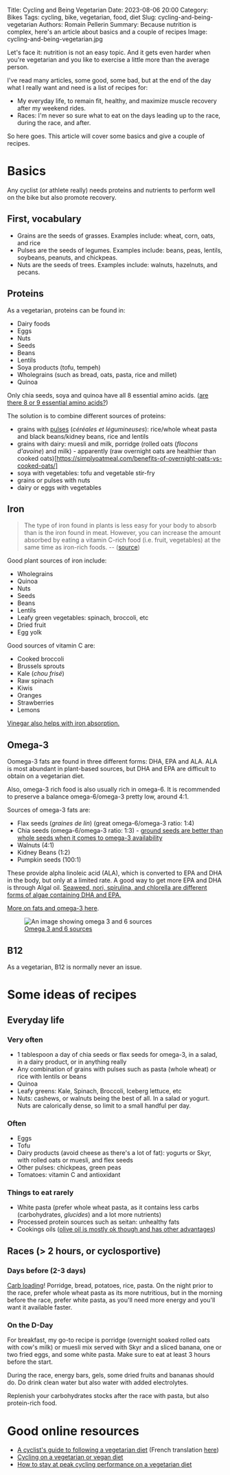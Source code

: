 Title: Cycling and Being Vegetarian
Date: 2023-08-06 20:00
Category: Bikes
Tags: cycling, bike, vegetarian, food, diet
Slug: cycling-and-being-vegetarian
Authors: Romain Pellerin
Summary: Because nutrition is complex, here's an article about basics and a couple of recipes
Image: cycling-and-being-vegetarian.jpg

Let's face it: nutrition is not an easy topic. And it gets even harder when you're vegetarian and you like to exercise a little more than the average person.

I've read many articles, some good, some bad, but at the end of the day what I really want and need is a list of recipes for:

- My everyday life, to remain fit, healthy, and maximize muscle recovery after my weekend rides.
- Races: I'm never so sure what to eat on the days leading up to the race, during the race, and after.

So here goes. This article will cover some basics and give a couple of recipes.

# Basics

Any cyclist (or athlete really) needs proteins and nutrients to perform well on the bike but also promote recovery.

## First, vocabulary

- Grains are the seeds of grasses. Examples include: wheat, corn, oats, and rice
- Pulses are the seeds of legumes. Examples include: beans, peas, lentils, soybeans, peanuts, and chickpeas.
- Nuts are the seeds of trees. Examples include: walnuts, hazelnuts, and pecans.

## Proteins

As a vegetarian, proteins can be found in:

- Dairy foods
- Eggs
- Nuts
- Seeds
- Beans
- Lentils
- Soya products (tofu, tempeh)
- Wholegrains (such as bread, oats, pasta, rice and millet)
- Quinoa

Only chia seeds, soya and quinoa have all 8 essential amino acids. ([are there 8 or 9 essential amino acids?](https://www.chemicalforums.com/index.php?topic=83121.0))

The solution is to combine different sources of proteins:

- grains with [pulses](https://pulses.org/what-are-pulses/visual-guide-to-pulses) (_céréales et légumineuses_): rice/whole wheat pasta and black beans/kidney beans, rice and lentils
- grains with dairy: muesli and milk, porridge (rolled oats (_flocons d'avoine_) and milk) - apparently (raw overnight oats are healthier than cooked oats)[https://simplyoatmeal.com/benefits-of-overnight-oats-vs-cooked-oats/]
- soya with vegetables: tofu and vegetable stir-fry
- grains or pulses with nuts
- dairy or eggs with vegetables

## Iron

> The type of iron found in plants is less easy for your body to absorb than is the iron found in meat. However, you can increase the amount absorbed by eating a vitamin C-rich food (i.e. fruit, vegetables) at the same time as iron-rich foods. -- ([source](https://www.cyclingweekly.com/fitness/nutrition/cyclists-guide-following-vegetarian-diet-302982))

Good plant sources of iron include:

- Wholegrains
- Quinoa
- Nuts
- Seeds
- Beans
- Lentils
- Leafy green vegetables: spinach, broccoli, etc
- Dried fruit
- Egg yolk

Good sources of vitamin C are:

- Cooked broccoli
- Brussels sprouts
- Kale (_chou frisé_)
- Raw spinach
- Kiwis
- Oranges
- Strawberries
- Lemons

[Vinegar also helps with iron absorption.](https://und.edu/student-life/dining/_files/docs/fact-sheets/iron.pdf)

## Omega-3

Oomega-3 fats are found in three different forms: DHA, EPA and ALA. ALA is most abundant in plant-based sources, but DHA and EPA are difficult to obtain on a vegetarian diet.

Also, omega-3 rich food is also usually rich in omega-6. It is recommended to preserve a balance omega-6/omega-3 pretty low, around 4:1.

Sources of omega-3 fats are:

- Flax seeds (_graines de lin_) (great omega-6/omega-3 ratio: 1:4)
- Chia seeds (omega-6/omega-3 ratio: 1:3) - [ground seeds are better than whole seeds when it comes to omega-3 availability](https://www.medichecks.com/blogs/news/omega-6-3-experiment-part-2-the-results)
- Walnuts (4:1)
- Kidney Beans (1:2)
- Pumpkin seeds (100:1)

These provide alpha linoleic acid (ALA), which is converted to EPA and DHA in the body, but only at a limited rate. A good way to get more EPA and DHA is through Algal oil. [Seaweed, nori, spirulina, and chlorella are different forms of algae containing DHA and EPA.](https://www.medicalnewstoday.com/articles/323144#fish-and-seafood-sources)

[More on fats and omega-3 here](https://www.vegansociety.com/resources/nutrition-and-health/nutrients/omega-3-and-omega-6-fats).

<figure class="center">
<img src="{static}/images/omega-3-omega-6.webp" alt="An image showing omega 3 and 6 sources" />
<figcaption><a href="https://www.medichecks.com/blogs/news/omega-6-3-experiment-part-1">Omega 3 and 6 sources</a></figcaption>
</figure>

## B12

As a vegetarian, B12 is normally never an issue.

# Some ideas of recipes

## Everyday life

### Very often

- 1 tablespoon a day of chia seeds or flax seeds for omega-3, in a salad, in a dairy product, or in anything really
- Any combination of grains with pulses such as pasta (whole wheat) or rice with lentils or beans
- Quinoa
- Leafy greens: Kale, Spinach, Broccoli, Iceberg lettuce, etc
- Nuts: cashews, or walnuts being the best of all. In a salad or yogurt. Nuts are calorically dense, so limit to a small handful per day.

### Often

- Eggs
- Tofu
- Dairy products (avoid cheese as there's a lot of fat): yogurts or Skyr, with rolled oats or muesli, and flex seeds
- Other pulses: chickpeas, green peas
- Tomatoes: vitamin C and antioxidant

### Things to eat rarely

- White pasta (prefer whole wheat pasta, as it contains less carbs (carbohydrates, _glucides_) and a lot more nutrients)
- Processed protein sources such as seitan: unhealthy fats
- Cookings oils ([olive oil is mostly ok though and has other advantages](https://www.healthline.com/nutrition/optimize-omega-6-omega-3-ratio))

## Races (> 2 hours, or cyclosportive)

### Days before (2-3 days)

[Carb loading](https://www.cyclingweekly.com/fitness/nutrition/do-cyclists-really-need-to-carb-load-before-a-big-ride-284707)! Porridge, bread, potatoes, rice, pasta. On the night prior to the race, prefer whole wheat pasta as its more nutritious, but in the morning before the race, prefer white pasta, as you'll need more energy and you'll want it available faster.

### On the D-Day

For breakfast, my go-to recipe is porridge (overnight soaked rolled oats with cow's milk) or muesli mix served with Skyr and a sliced banana, one or two fried eggs, and some white pasta. Make sure to eat at least 3 hours before the start.

During the race, energy bars, gels, some dried fruits and bananas should do. Do drink clean water but also water with added electrolytes.

Replenish your carbohydrates stocks after the race with pasta, but also protein-rich food.

# Good online resources

- [A cyclist's guide to following a vegetarian diet](https://www.cyclingweekly.com/fitness/nutrition/cyclists-guide-following-vegetarian-diet-302982) (French translation [here](https://www.velo101.com/entrainements/nutrition/suivre-un-regime-vegetarien-ou-vegetalien-en-etant-cycliste-le-guide-complet/))
- [Cycling on a vegetarian or vegan diet](https://www.britishcycling.org.uk/knowledge/nutrition/get-started/article/izn20150310-Intermediate-Cycling-on-a-vegetarian-or-vegan-diet-0)
- [How to stay at peak cycling performance on a vegetarian diet](https://www.bikeradar.com/advice/nutrition/how-to-stay-at-peak-cycling-performance-on-a-vegetarian-diet/)
